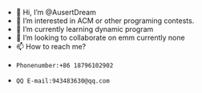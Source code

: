 - 👋 Hi, I’m @AusertDream
- 👀 I’m interested in ACM or other programing contests.
- 🌱 I’m currently learning dynamic program
- 💞️ I’m looking to collaborate on emm currently none
- 📫 How to reach me?
-     Phonenumber:+86 18796102902 
-     QQ E-mail:943483630@qq.com

<!---
AusertDream/AusertDream is a ✨ special ✨ repository because its `README.md` (this file) appears on your GitHub profile.
You can click the Preview link to take a look at your changes.
--->
